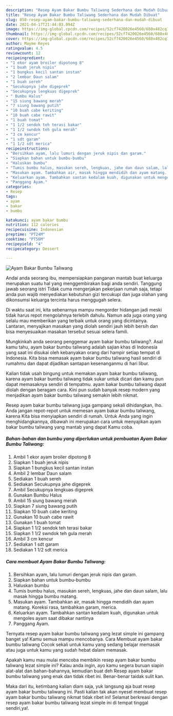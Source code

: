 ```yaml
---
description: "Resep Ayam Bakar Bumbu Taliwang Sederhana dan Mudah Dibuat"
title: "Resep Ayam Bakar Bumbu Taliwang Sederhana dan Mudah Dibuat"
slug: 858-resep-ayam-bakar-bumbu-taliwang-sederhana-dan-mudah-dibuat
date: 2021-04-17T21:44:03.094Z
image: https://img-global.cpcdn.com/recipes/52cf7420026e4560/680x482cq70/ayam-bakar-bumbu-taliwang-foto-resep-utama.jpg
thumbnail: https://img-global.cpcdn.com/recipes/52cf7420026e4560/680x482cq70/ayam-bakar-bumbu-taliwang-foto-resep-utama.jpg
cover: https://img-global.cpcdn.com/recipes/52cf7420026e4560/680x482cq70/ayam-bakar-bumbu-taliwang-foto-resep-utama.jpg
author: Mayme Reyes
ratingvalue: 4.5
reviewcount: 12
recipeingredient:
- "1 ekor ayam broiler dipotong 8"
- "1 buah jeruk nipis"
- "1 bungkus kecil santan instan"
- "2 lembar Daun salam"
- "1 buah sereh"
- "Secukupnya jahe digeprek"
- "Secukupnya lengkuas digeprek"
- " Bumbu Halus"
- "15 siung bawang merah"
- "7 siung bawang putih"
- "10 buah cabe keriting"
- "10 buah cabe rawit"
- "1 buah tomat"
- "1 1/2 sendok teh terasi bakar"
- "1 1/2 swndok teh gula merah"
- "3 cm kencur"
- "1 sdt garam"
- "1 1/2 sdt merica"
recipeinstructions:
- "Bersihkan ayam, lalu lumuri dengan jeruk nipis dan garam."
- "Siapkan bahan untuk bumbu-bumbu"
- "Haluskan bumbu"
- "Tumis bumbu halus, masukan sereh, lengkuas, jahe dan daun salam, lalu masak hingga bumbu matang."
- "Masukan ayam. Tambahkan air, masak hingga mendidih dan ayam matang. Koreksi rasa, tambahkan garam, merica."
- "Keluarkan ayam. Tambahkan santan kedalam kuah, digunakan untuk mengoles ayam saat dibakar nantinya"
- "Panggang Ayam."
categories:
- Resep
tags:
- ayam
- bakar
- bumbu

katakunci: ayam bakar bumbu 
nutrition: 112 calories
recipecuisine: Indonesian
preptime: "PT24M"
cooktime: "PT56M"
recipeyield: "4"
recipecategory: Dessert

---
```



![Ayam Bakar Bumbu Taliwang](https://img-global.cpcdn.com/recipes/52cf7420026e4560/680x482cq70/ayam-bakar-bumbu-taliwang-foto-resep-utama.jpg)

Andai anda seorang ibu, mempersiapkan panganan mantab buat keluarga merupakan suatu hal yang menggembirakan bagi anda sendiri. Tanggung jawab seorang istri Tidak cuma mengerjakan pekerjaan rumah saja, tetapi anda pun wajib menyediakan kebutuhan gizi tercukupi dan juga olahan yang dikonsumsi keluarga tercinta harus menggugah selera.

Di waktu  saat ini, kita sebenarnya mampu mengorder hidangan jadi meski tidak harus repot mengolahnya terlebih dahulu. Namun ada juga orang yang selalu mau memberikan yang terbaik untuk orang yang dicintainya. Lantaran, menyajikan masakan yang diolah sendiri jauh lebih bersih dan bisa menyesuaikan masakan tersebut sesuai selera famili. 



Mungkinkah anda seorang penggemar ayam bakar bumbu taliwang?. Asal kamu tahu, ayam bakar bumbu taliwang adalah sajian khas di Indonesia yang saat ini disukai oleh kebanyakan orang dari hampir setiap tempat di Indonesia. Kita bisa memasak ayam bakar bumbu taliwang hasil sendiri di rumahmu dan dapat dijadikan santapan kesenanganmu di hari libur.

Kalian tidak usah bingung untuk memakan ayam bakar bumbu taliwang, karena ayam bakar bumbu taliwang tidak sukar untuk dicari dan kamu pun dapat memasaknya sendiri di tempatmu. ayam bakar bumbu taliwang dapat diolah dengan beragam cara. Kini pun sudah banyak resep modern yang menjadikan ayam bakar bumbu taliwang semakin lebih nikmat.

Resep ayam bakar bumbu taliwang juga gampang sekali dihidangkan, lho. Anda jangan repot-repot untuk memesan ayam bakar bumbu taliwang, karena Kita bisa menyiapkan sendiri di rumah. Untuk Anda yang ingin menghidangkannya, dibawah ini merupakan cara untuk menyajikan ayam bakar bumbu taliwang yang mantab yang dapat Kamu coba.

<!--inarticleads1-->

##### Bahan-bahan dan bumbu yang diperlukan untuk pembuatan Ayam Bakar Bumbu Taliwang:

1. Ambil 1 ekor ayam broiler dipotong 8
1. Siapkan 1 buah jeruk nipis
1. Siapkan 1 bungkus kecil santan instan
1. Ambil 2 lembar Daun salam
1. Sediakan 1 buah sereh
1. Sediakan Secukupnya jahe digeprek
1. Ambil Secukupnya lengkuas digeprek
1. Gunakan  Bumbu Halus
1. Ambil 15 siung bawang merah
1. Siapkan 7 siung bawang putih
1. Siapkan 10 buah cabe keriting
1. Gunakan 10 buah cabe rawit
1. Gunakan 1 buah tomat
1. Siapkan 1 1/2 sendok teh terasi bakar
1. Siapkan 1 1/2 swndok teh gula merah
1. Ambil 3 cm kencur
1. Sediakan 1 sdt garam
1. Sediakan 1 1/2 sdt merica




<!--inarticleads2-->

##### Cara membuat Ayam Bakar Bumbu Taliwang:

1. Bersihkan ayam, lalu lumuri dengan jeruk nipis dan garam.
1. Siapkan bahan untuk bumbu-bumbu
1. Haluskan bumbu
1. Tumis bumbu halus, masukan sereh, lengkuas, jahe dan daun salam, lalu masak hingga bumbu matang.
1. Masukan ayam. Tambahkan air, masak hingga mendidih dan ayam matang. Koreksi rasa, tambahkan garam, merica.
1. Keluarkan ayam. Tambahkan santan kedalam kuah, digunakan untuk mengoles ayam saat dibakar nantinya
1. Panggang Ayam.




Ternyata resep ayam bakar bumbu taliwang yang lezat simple ini gampang banget ya! Kamu semua mampu mencobanya. Cara Membuat ayam bakar bumbu taliwang Cocok sekali untuk kamu yang sedang belajar memasak atau juga untuk kamu yang sudah hebat dalam memasak.

Apakah kamu mau mulai mencoba membikin resep ayam bakar bumbu taliwang lezat simple ini? Kalau anda ingin, ayo kamu segera buruan siapin alat-alat dan bahan-bahannya, kemudian buat deh Resep ayam bakar bumbu taliwang yang enak dan tidak ribet ini. Benar-benar taidak sulit kan. 

Maka dari itu, ketimbang kalian diam saja, yuk langsung aja buat resep ayam bakar bumbu taliwang ini. Pasti kalian tak akan nyesel membuat resep ayam bakar bumbu taliwang nikmat tidak ribet ini! Selamat berkreasi dengan resep ayam bakar bumbu taliwang lezat simple ini di tempat tinggal sendiri,ya!.


